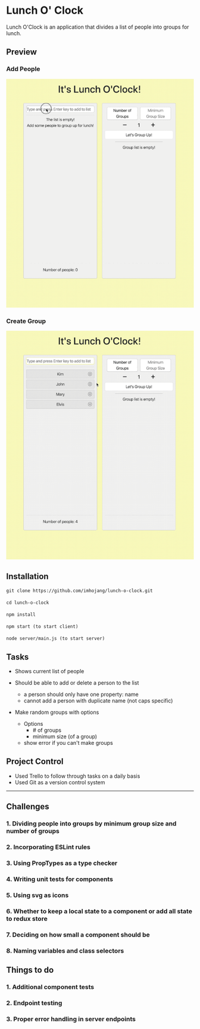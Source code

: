 # Lunch O' Clock

Lunch O'Clock is an application that divides a list of people into groups for lunch.

## Preview

### Add People

![](README.assets/add_people.gif)

### Create Group

![](README.assets/create_group.gif)

## Installation

```
git clone https://github.com/imhojang/lunch-o-clock.git

cd lunch-o-clock

npm install

npm start (to start client)

node server/main.js (to start server)

```

## Tasks

- Shows current list of people
- Should be able to add or delete a person to the list

  - a person should only have one property: name
  - cannot add a person with duplicate name (not caps specific)

- Make random groups with options
  - Options
    - \# of groups
    - minimum size (of a group)
  - show error if you can't make groups

## Project Control

- Used Trello to follow through tasks on a daily basis
- Used Git as a version control system

---

## Challenges

### 1. Dividing people into groups by minimum group size and number of groups

### 2. Incorporating ESLint rules

### 3. Using PropTypes as a type checker

### 4. Writing unit tests for components

### 5. Using svg as icons

### 6. Whether to keep a local state to a component or add all state to redux store

### 7. Deciding on how small a component should be

### 8. Naming variables and class selectors

## Things to do

### 1. Additional component tests

### 2. Endpoint testing

### 3. Proper error handling in server endpoints
